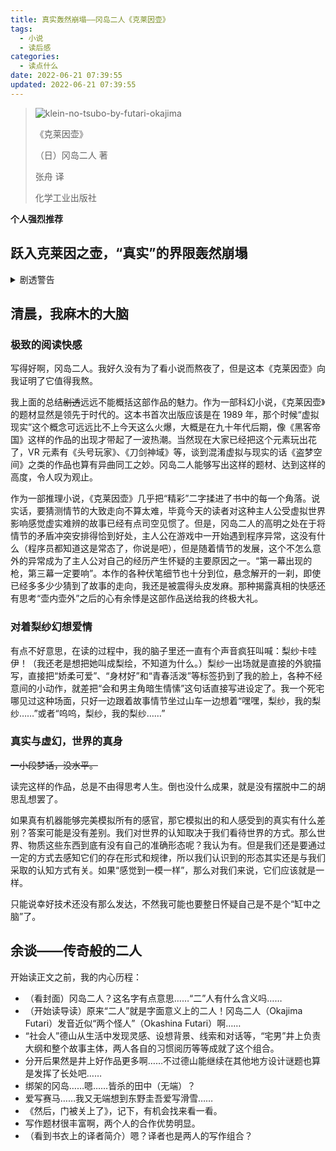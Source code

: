 ```yaml
---
title: 真实轰然崩塌——冈岛二人《克莱因壶》
tags:
  - 小说
  - 读后感
categories:
  - 读点什么
date: 2022-06-21 07:39:55
updated: 2022-06-21 07:39:55
---
```


> ![klein-no-tsubo-by-futari-okajima](https://s2.loli.net/2022/06/21/S24u6PzL1iKlt7x.jpg)
>
> 《克莱因壶》
>
> （日）冈岛二人 著
>
> 张舟 译
>
> 化学工业出版社

**个人强烈推荐**

## 跃入克莱因之壶，“真实”的界限轰然崩塌

<details><summary>剧透警告</summary>
<p>上世纪九十年代。</p>
<p>故事的开头是一份契约书，伊普西隆研发公司买下了主人公，也就是“我”，上杉彰彦的游戏书《脑部症候群》，作为他们新游戏的原作。“我”正在逃亡，原因似乎正是这份契约书。</p>
<p>究竟是怎么回事呢，这就要从“我”与“克莱因之壶”的初次接触开始讲起了。</p>
<p>伊普西隆的新游戏绝非那种常见的电子游戏，它将颠覆所有人对游戏的认知。“我”在研发人员百濑伸夫的陪同下尝试了伊普西隆游戏装置的试做品 K1（KLIEN 1），它看起来像是手套，但是可以完美模拟任何感觉。等待了一年半之后，百濑伸夫似乎完成了工作离开了这里，而这套装置已经发展成能够容纳整个人的躯体、把人完全置于虚拟世界之中的容器 K2。</p>
<p>“我”作为游戏的原作者，受邀与少女梨纱一同担任游戏测试员。梨纱还是个学生，面容姣好，楚楚动人，一出现就吸引了“我”的目光。她对这款即将颠覆时代的游戏好奇万分，也对写出了原作游戏书的“我”崇拜不已。在测试过程中，两个人被 K2 带来的极度真实的游戏体验所震撼，但由于需要保密，他们只能在两人之间交流感想，不能将任何信息透露出去。于是，两人在某种程度上成了亲密的伙伴，两颗心之间的距离渐渐缩短。</p>
<p>其实 K2 的模拟也并不是十全十美，在游戏过程中，“我”常常遇到眼前一黑、身体不受控制地下沉的情况，这时候总是有个男人的声音说着“回去”、“不可再继续下去”。这样的意外又一次出现，“我”不得不中断游戏。这时，伊普西隆的人突然告知“我”自己的家人出了车祸，需要马上赶往医院。“我”丢下仍在游戏中的梨纱急忙冲向医院，然而医院并没有接收到出车祸的急诊病人，“我”的家人安然无恙。</p>
<p>七美，一个自称是梨纱好友的女孩突然找上门来，她说梨纱已经失踪多日。公司的人也毫无征兆地告诉“我”梨纱辞职了。在寻找梨纱的过程中，“我”和七美都开始怀疑对方在说谎，因为两人的记忆完全对不上。“我”开始发现自己最近的经历变得匪夷所思：本该存在的东西消失不见，第二天却又原封不动地出现在自己身上；明明记得自己去了很多地方，在那些地方等待的七美却说“我”根本没有出现。</p>
<p>“我”和七美开始对行事谨慎的伊普西隆产生怀疑，对那个能够以假乱真的“克莱因壶”产生怀疑。这种装置真的只是游戏机吗？它给人的感觉是那样逼真，在游戏里能“感觉快要死了”，如果它能够超越单纯的“感觉”……“我”又想起了那个男人警告：“趁现在还可以控制，快逃吧。”那是百濑伸夫的声音。</p>
<p>梨纱是不是在 K2 里面遭遇了什么？“我”的记忆又是怎么回事？调查的线索全都指向了“克莱因壶”，既然它能够完美模拟现实，那么给“我”一个伪造的场景来混淆记忆应该也是轻而易举吧？</p>
<p>于是“我”假装自己生病，没有去测试游戏，实际上偷偷潜入了伊普西隆费尽心机隐藏的研究所，发现了项目的档案，发现了伊普西隆对“我”的调查，发现了“我”被骗到医院那天梨纱的遭遇——她的死状。在离开研究所的途中，“我”吸入了伊普西隆施放的毒气，失去意识……</p>
<p>醒来后，“我”发现梨纱没有失踪，“我们”就在研究所。“我”刚刚完成一场游戏，险些直接通关。伊普西隆的人说他们安排了惊喜，将游戏的舞台换成了现实的翻版，“我”在游戏里度过了六天，但实际上游戏只进行了一个小时。</p>
<p>从“我”被告知家人出车祸开始就已经全是游戏了，在那之后的内容并不是真实的，后来出现的七美等人也并不存在。</p>
<p>测试结束后，“我”被梨绘邀请到她的公寓，两人一起用餐，一起看电影。相拥，亲吻……</p>
<p>是这样吗？</p>
<p>“快回去。”</p>
<p>“趁现在还可以控制，快逃吧。”</p>
<p>是百濑的声音。</p>
<p>第二天，“我”离开了梨纱。</p>
<p>说来也是，究竟哪边才是真实的呢？此刻“我”究竟是在“壶内”还是在“壶外”呢？“我”是又被扔进了克莱因壶、被灌输着模拟的感受，还是被克莱因壶制造的幻影纠缠、难以自拔？</p>
<p>与克莱因壶接触的那一瞬，“我”就已经被吸入壶内。这壶的内外，或许本就没有什么区别。</p>
<p>要找到答案也不是没有办法，用生命去验证就好了。如果身在壶内，应该会游戏结束。如果身在壶外——</p>
</details>

## 清晨，我麻木的大脑

### 极致的阅读快感

写得好啊，冈岛二人。我好久没有为了看小说而熬夜了，但是这本《克莱因壶》向我证明了它值得我熬。

我上面的总结~~剧透~~远远不能概括这部作品的魅力。作为一部科幻小说，《克莱因壶》的题材显然是领先于时代的。这本书首次出版应该是在 1989 年，那个时候“虚拟现实”这个概念可远远比不上今天这么火爆，大概是在九十年代后期，像《黑客帝国》这样的作品的出现才带起了一波热潮。当然现在大家已经把这个元素玩出花了，VR 元素有《头号玩家》、《刀剑神域》等，谈到混淆虚拟与现实的话《盗梦空间》之类的作品也算有异曲同工之妙。冈岛二人能够写出这样的题材、达到这样的高度，令人叹为观止。

作为一部推理小说，《克莱因壶》几乎把“精彩”二字揉进了书中的每一个角落。说实话，要猜测情节的大致走向不算太难，毕竟今天的读者对这种主人公受虚拟世界影响感觉虚实难辨的故事已经有点司空见惯了。但是，冈岛二人的高明之处在于将情节的矛盾冲突安排得恰到好处，主人公在游戏中一开始遇到程序异常，这没有什么（程序员都知道这是常态了，你说是吧），但是随着情节的发展，这个不怎么意外的异常成为了主人公对自己的经历产生怀疑的主要原因之一。“第一幕出现的枪，第三幕一定要响”。本作的各种伏笔细节也十分到位，悬念解开的一刹，即使已经多多少少猜到了故事的走向，我还是被震得头皮发麻。那种揭露真相的快感还有思考“壶内壶外”之后的心有余悸是这部作品送给我的终极大礼。

### 对着梨纱幻想爱情

有点不好意思，在读的过程中，我的脑子里还一直有个声音疯狂叫喊：梨纱卡哇伊！（我还老是想把她叫成梨绘，不知道为什么。）梨纱一出场就是直接的外貌描写，直接把“娇柔可爱”、“身材好”和“青春活泼”等标签扔到了我的脸上，各种不经意间的小动作，就差把“会和男主角暗生情愫”这句话直接写进设定了。我一个死宅哪见过这种场面，只好一边跟着故事情节坐过山车一边想着“嘿嘿，梨纱，我的梨纱……”或者“呜呜，梨纱，我的梨纱……”

### 真实与虚幻，世界的真身

~~一小段梦话，没水平。~~

读完这样的作品，总是不由得思考人生。倒也没什么成果，就是没有摆脱中二的胡思乱想罢了。

如果真有机器能够完美模拟所有的感官，那它模拟出的和人感受到的真实有什么差别？答案可能是没有差别。我们对世界的认知取决于我们看待世界的方式。那么世界、物质这些东西到底有没有自己的准确形态呢？我认为有。但是我们还是要通过一定的方式去感知它们的存在形式和规律，所以我们认识到的形态其实还是与我们采取的认知方式有关。如果“感觉到一模一样”，那么对我们来说，它们应该就是一样。

只能说幸好技术还没有那么发达，不然我可能也要整日怀疑自己是不是个“缸中之脑”了。

## 余谈——传奇般的二人

开始读正文之前，我的内心历程：

- （看封面）冈岛二人？这名字有点意思……“二”人有什么含义吗……
- （开始读导读）原来“二人”就是字面意义上的二人！冈岛二人（Okajima Futari）发音近似“两个怪人”（Okashina Futari）啊……
- “社会人”德山从生活中发现灵感、设想背景、线索和对话等，“宅男”井上负责大纲和整个故事主体，两人各自的习惯阅历等等成就了这个组合。
- 分开后果然是井上好作品更多啊……不过德山能继续在其他地方设计谜题也算是发挥了长处吧……
- 绑架的冈岛……嗯……皆杀的田中（无端）？
- 爱写赛马……我又无端想到东野圭吾爱写滑雪……
- 《然后，门被关上了》，记下，有机会找来看一看。
- 写作题材很丰富啊，两个人的合作优势明显。
- （看到书衣上的译者简介）嗯？译者也是两人的写作组合？